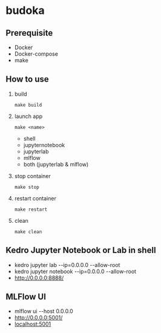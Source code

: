 # budoka

## Prerequisite
- Docker
- Docker-compose
- make
## How to use

1. build

    `make build`

2. launch app

    `make <name>`

    - shell
    - jupyternotebook
    - jupyterlab
    - mlflow
    - both (jupyterlab & mlflow)

3. stop container

    `make stop`

4. restart container

    `make restart`

5. clean

    `make clean`

## Kedro Jupyter Notebook or Lab in shell

- kedro jupyter lab --ip=0.0.0.0 --allow-root
- kedro jupyter notebook --ip=0.0.0.0 --allow-root
- <http://0.0.0.0:8888/>

## MLFlow UI

- mlflow ui --host 0.0.0.0
- <http://0.0.0.0:5001/>
- <localhost:5001>

